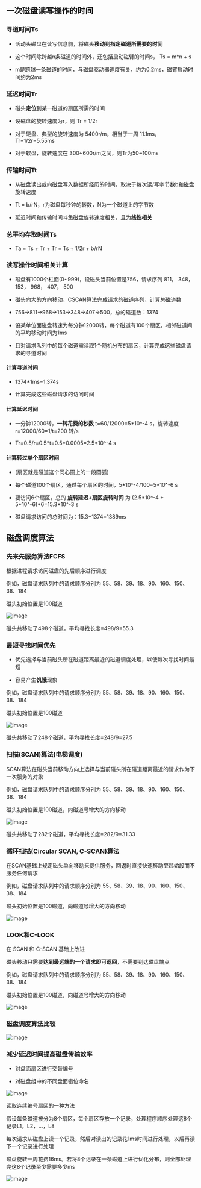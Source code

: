 ## 一次磁盘读写操作的时间

### 寻道时间Ts

- 活动头磁盘在读写信息前，将磁头**移动到指定磁道所需要的时间**

- 这个时间除跨越n条磁道的时间外，还包括启动磁臂的时间s， Ts = m*n + s

- m是跨越一条磁道的时间，与磁盘驱动器速度有关，约为0.2ms，磁臂启动时间约为2ms

### 延迟时间Tr

- 磁头**定位**到某一磁道的扇区所需的时间

- 设磁盘的旋转速度为r，则 Tr = 1/2r

- 对于硬盘、典型的旋转速度为 5400r/m，相当于一周 11.1ms，Tr=1/2r=5.55ms

- 对于软盘，旋转速度在 300\~600r/m之间，则Tr为50~100ms

### 传输时间Tt

- 从磁盘读出或向磁盘写入数据所经历的时间，取决于每次读/写字节数b和磁盘旋转速度

- Tt = b/rN，r为磁盘每秒钟的转数，N为一个磁道上的字节数

- 延迟时间和传输时间斗鱼磁盘旋转速度相关，且为**线性相关**

### 总平均存取时间Ts

- Ta = Ts + Tr + Tr = Ts + 1/2r + b/rN

### 读写操作时间相关计算

- 磁盘有1000个柱面(0~999)，设磁头当前位置是756，请求序列 811， 348， 153， 968， 407， 500

- 磁头向大的方向移动，CSCAN算法完成请求的磁道序列，计算总磁道数

- 756->811->968->153->348->407->500，总的磁道数：1374

- 设某单位面磁盘转速为每分钟12000转，每个磁道有100个扇区，相邻磁道间的平均移动时间为1ms

- 且对请求队列中的每个磁道需读取1个随机分布的扇区，计算完成这些磁盘请求的寻道时间

#### 计算寻道时间

- 1374*1ms=1.374s

- 计算完成这些磁盘请求的访问时间

#### 计算延迟时间

- 一分钟12000转，**一转花费的秒数** t=60/12000=5\*10^-4 s，旋转速度 r=12000/60=1/t=200 转/s

- Tr=0.5/r=0.5\*t=0.5\*0.0005=2.5\*10^-4 s

#### 计算转过单个扇区时间

- (扇区就是磁道这个同心圆上的一段圆弧)

- 每个磁道100个扇区，通过每个扇区的时间，5\*10^-4/100=5\*10^-6 s

- 要访问6个扇区，总的 **旋转延迟+扇区旋转时间** 为 (2.5\*10^-4 + 5\*10^-6)*6=15.3\*10^-3 s

- 磁盘请求访问的总时间为：15.3+1374=1389ms

## 磁盘调度算法

### 先来先服务算法FCFS

根据进程请求访问磁盘的先后顺序进行调度

例如，磁盘请求队列中的请求顺序分别为 55、58、39、18、90、160、150、38、184

磁头初始位置是100磁道

![image](https://github.com/YC-L/Postgraduate-examination/blob/Operating-System/imgs/FCFS.png)

磁头共移动了498个磁道，平均寻找长度=498/9=55.3

### 最短寻找时间优先

- 优先选择与当前磁头所在磁道距离最近的磁道调度处理，以使每次寻找时间最短

- 容易产生**饥饿**现象

例如，磁盘请求队列中的请求顺序分别为 55、58、39、18、90、160、150、38、184

磁头初始位置是100磁道

![image](https://github.com/YC-L/Postgraduate-examination/blob/Operating-System/imgs/SSTF.png)

磁头共移动了248个磁道，平均寻找长度=248/9=27.5

### 扫描(SCAN)算法(电梯调度)

SCAN算法在磁头当前移动方向上选择与当前磁头所在磁道距离最近的请求作为下一次服务的对象

例如，磁盘请求队列中的请求顺序分别为 55、58、39、18、90、160、150、38、184

磁头初始位置是100磁道，向磁道号增大的方向移动

![image](https://github.com/YC-L/Postgraduate-examination/blob/Operating-System/imgs/SCAN.png)

磁头共移动了282个磁道，平均寻找长度=282/9=31.33

### 循环扫描(Circular SCAN, C-SCAN)算法

在SCAN基础上规定磁头单向移动来提供服务，回返时直接快速移动至起始段而不服务任何请求

例如，磁盘请求队列中的请求顺序分别为 55、58、39、18、90、160、150、38、184

磁头初始位置是100磁道，向磁道号增大的方向移动

![image](https://github.com/YC-L/Postgraduate-examination/blob/Operating-System/imgs/C-SCAN.png)

### LOOK和C-LOOK

在 SCAN 和 C-SCAN 基础上改进

磁头移动只需要**达到最远端的一个请求即可返回**，不需要到达磁盘端点

例如，磁盘请求队列中的请求顺序分别为 55、58、39、18、90、160、150、38、184

磁头初始位置是100磁道，向磁道号增大的方向移动

![image](https://github.com/YC-L/Postgraduate-examination/blob/Operating-System/imgs/LOOK&C-LOOK.png)

### 磁盘调度算法比较

![image](https://github.com/YC-L/Postgraduate-examination/blob/Operating-System/imgs/Comparison-of-disk-scheduling-algorithms.png)


### 减少延迟时间提高磁盘传输效率

- 对盘面扇区进行交替编号

- 对磁盘组中的不同盘面错位命名

![image](https://github.com/YC-L/Postgraduate-examination/blob/Operating-System/imgs/Disk-slice-group-sector-number.png)

读取连续编号扇区的一种方法

假设每条磁道被分为8个扇区，每个扇区存放一个记录，处理程序顺序处理这8个记录L1，L2，...，L8

每次请求从磁盘上读一个记录，然后对读出的记录花1ms时间进行处理，以后再读下一个记录进行处理

磁盘旋转一周花费16ms。若将8个记录在一条磁道上进行优化分布，则全部处理完这8个记录至少需要多少ms

![image](https://github.com/YC-L/Postgraduate-examination/blob/Operating-System/imgs/Disk-sector-alternate-numbering.png)




